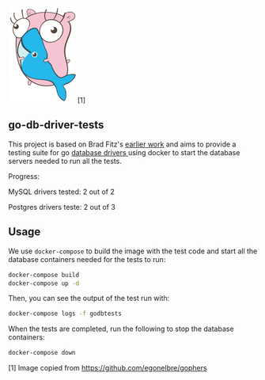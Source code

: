 <img src="img/hugging-docker.png" width="140px" height="195px">[1]

## go-db-driver-tests

This project is based on Brad Fitz's [earlier work](https://github.com/bradfitz/go-sql-test) and aims to provide a testing suite for go [database drivers
](https://github.com/golang/go/wiki/SQLDrivers) using docker to start the database servers needed to run all the tests.

Progress:

MySQL drivers tested: 2 out of 2

Postgres drivers teste: 2 out of 3

## Usage

We use `docker-compose` to build the image with the test code and start all the database containers needed for the tests to run:

```bash
docker-compose build
docker-compose up -d
```

Then, you can see the output of the test run with:
```bash
docker-compose logs -f godbtests
```

When the tests are completed, run the following to stop the database containers:
```bash
docker-compose down
```


[1] Image copied from https://github.com/egonelbre/gophers
